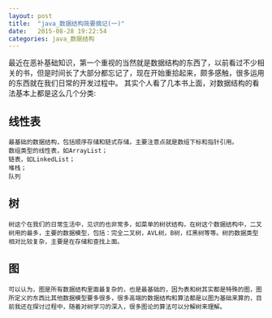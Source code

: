 ```yaml
---
layout: post
title:  "java_数据结构简要摘记(一)"
date:   2015-08-28 19:22:54
categories: java_数据结构
---
```

最近在恶补基础知识，第一个重视的当然就是数据结构的东西了，以前看过不少相关的书，但是时间长了大部分都忘记了，现在开始重拾起来，颇多感触，很多运用的东西就在我们日常的开发过程中。
其实个人看了几本书上面，对数据结构的看法基本上都是这么几个分类:


## **线性表** ##
    最基础的数据结构，包括顺序存储和链式存储，主要注意点就是数组下标和指针引用。
    数组类型的线性表，如ArrayList；
    链表，如LinkedList；
    堆栈；
    队列


## **树** ##
    树这个在我们的日常生活中，见识的也非常多，如菜单的树状结构，在树这个数据结构中，二叉树用的最多，主要的数据模型，包括：完全二叉树，AVL树，B树，红黑树等等。树的数据类型相对比较复杂，主要是在存储和查找上面。


## **图** ##
    可以认为，图是所有数据结构里面最复杂的，也是最基础的，因为表和树其实都是特殊的图，图所定义的东西比其他数据模型要多很多，很多高端的数据结构和算法都是以图为基础来算的，目前我还在探讨过程中，随着对树学习的深入，很多图论的算法可以分解树来理解。
